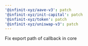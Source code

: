 ```yaml
---
'@infinit-xyz/aave-v3': patch
'@infinit-xyz/init-capital': patch
'@infinit-xyz/token': patch
'@infinit-xyz/uniswap-v3': patch
---
```


Fix export path of callback in core
